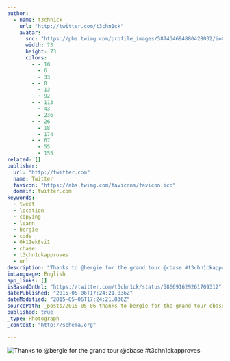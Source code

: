 ```yaml
---
author:
  - name: t3chn1ck
    url: "http://twitter.com/t3chn1ck"
    avatar:
      src: "https://pbs.twimg.com/profile_images/587434694880428032/ioXBIDZv_bigger.jpg"
      width: 73
      height: 73
      colors:
        - - 10
          - 6
          - 33
        - - 0
          - 13
          - 92
        - - 113
          - 43
          - 236
        - - 26
          - 18
          - 174
        - - 67
          - 55
          - 155
related: []
publisher:
  url: "http://twitter.com"
  name: Twitter
  favicon: "https://abs.twimg.com/favicons/favicon.ico"
  domain: twitter.com
keywords:
  - tweet
  - location
  - copying
  - learn
  - bergie
  - code
  - 0k11ek8si1
  - cbase
  - t3chn1ckapproves
  - url
description: "Thanks to @bergie for the grand tour @cbase #t3chn1ckapproves"
inLanguage: English
app_links: []
isBasedOnUrl: "https://twitter.com/t3chn1ck/status/586691629261709312"
datePublished: "2015-05-06T17:24:21.836Z"
dateModified: "2015-05-06T17:24:21.836Z"
sourcePath: _posts/2015-05-06-thanks-to-bergie-for-the-grand-tour-cbase-t3chn1ckapprove.md
published: true
_type: Photograph
_context: "http://schema.org"

---
```

![Thanks to &commat;bergie for the grand tour &commat;cbase &num;t3chn1ckapproves](https://pbs.twimg.com/media/CCRY7SAW0AAEGtU.jpg:large)